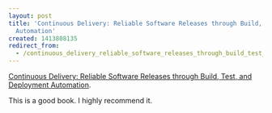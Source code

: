 ```yaml
---
layout: post
title: 'Continuous Delivery: Reliable Software Releases through Build, Test, and Deployment
  Automation'
created: 1413808135
redirect_from:
  - /continuous_delivery_reliable_software_releases_through_build_test_and_deployment_automation/
---
```

<a href="http://www.amazon.ca/Continuous-Delivery-Reliable-Deployment-Automation/dp/0321601912/ref=sr_1_1?s=books&ie=UTF8&qid=1413808061&sr=1-1&keywords=continuous+delivery">Continuous Delivery: Reliable Software Releases through Build, Test, and Deployment Automation</a>.

This is a good book.  I highly recommend it.
